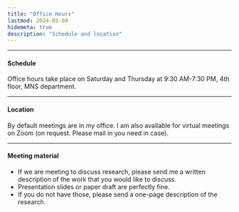 ```yaml
---
title: "Office Hours"
lastmod: 2024-05-08
hidemeta: true
description: "Schedule and location"
---
```


---

#### Schedule

Office hours take place on Saturday and Thursday at 9:30 AM-7:30 PM, 4th floor, MNS department.

---

#### Location

By default meetings are in my office. I am also available for virtual meetings on Zoom (on request. Please mail in you need in case).

---

#### Meeting material

- If we are meeting to discuss research, please send me a written description of the work that you would like to discuss.
- Presentation slides or paper draft are perfectly fine.
- If you do not have those, please send a one-page description of the research.
